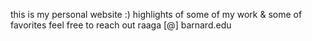 this is my personal website :)
highlights of some of my work & some of favorites
feel free to reach out raaga [@] barnard.edu
